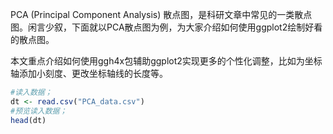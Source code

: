 PCA (Principal Component Analysis) 散点图，是科研文章中常见的一类散点图。闲言少叙，下面就以PCA散点图为例，为大家介绍如何使用ggplot2绘制好看的散点图。

本文重点介绍如何使用ggh4x包辅助ggplot2实现更多的个性化调整，比如为坐标轴添加小刻度、更改坐标轴线的长度等。

```R
#读入数据；  
dt <- read.csv("PCA_data.csv")  
#预览读入数据；  
head(dt)
```

